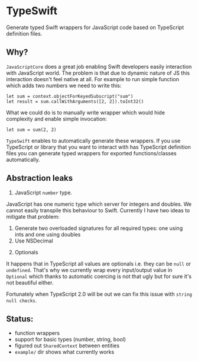 TypeSwift
=============
Generate typed Swift wrappers for JavaScript code based on TypeScript definition files.

Why?
-----
`JavaScriptCore` does a great job enabling Swift developers easily interaction with JavaScript world. The problem is that due to
dynamic nature of JS this interaction doesn't feel native at all. For example to run simple function which adds two numbers we need to write this:
```
let sum = context.objectForKeyedSubscript("sum")
let result = sum.callWithArguments([2, 2]).toInt32()
```

What we could do is to manually write wrapper which would hide complexity and enable simple invocation:
```
let sum = sum(2, 2)
```

`TypeSwift` enables to automatically generate these wrappers. If you use TypeScript or library that you want to interact with 
has TypeScript definition files you can generate typed wrappers for exported functions/classes automatically.
 
 
Abstraction leaks
--------------------
1. JavaScript `number` type.

JavaScript has one numeric type which server for integers and doubles. We cannot easily transpile this behaviour to Swift.
 Currently I have two ideas to mitigate that problem:
 1) Generate two overloaded signatures for all required types: one using ints and one using doubles
 2) Use NSDecimal
 
2. Optionals

It happens that in TypeScript all values are optionals i.e. they can be `null` or `undefined`. That's why we currently wrap every
input/output value in `Optional` which thanks to automatic coercing is not that ugly but for sure it's not beautiful either.

Fortunately when TypeScript 2.0 will be out we can fix this issue with `string null checks`.

Status:
--------
- function wrappers
- support for basic types (number, string, bool)
- figured out `SharedContext` between entities
- `example/` dir shows what currently works